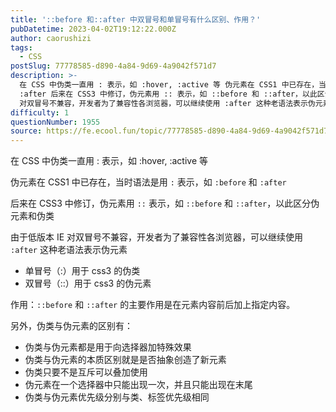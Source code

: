 ```yaml
---
title: '::before 和::after 中双冒号和单冒号有什么区别、作用？'
pubDatetime: 2023-04-02T19:12:22.000Z
author: caorushizi
tags:
  - CSS
postSlug: 77778585-d890-4a84-9d69-4a9042f571d7
description: >-
  在 CSS 中伪类一直用 : 表示，如 :hover, :active 等 伪元素在 CSS1 中已存在，当时语法是用 : 表示，如 :before 和
  :after 后来在 CSS3 中修订，伪元素用 :: 表示，如 ::before 和 ::after，以此区分伪元素和伪类 由于低版本 IE
  对双冒号不兼容，开发者为了兼容性各浏览器，可以继续使用 :after 这种老语法表示伪元素 单冒号（:
difficulty: 1
questionNumber: 1955
source: https://fe.ecool.fun/topic/77778585-d890-4a84-9d69-4a9042f571d7
---
```


在 CSS 中伪类一直用 : 表示，如 :hover, :active 等

伪元素在 CSS1 中已存在，当时语法是用 `:` 表示，如 `:before` 和 `:after`

后来在 CSS3 中修订，伪元素用 `::` 表示，如 `::before` 和 `::after`，以此区分伪元素和伪类

由于低版本 IE 对双冒号不兼容，开发者为了兼容性各浏览器，可以继续使用 `:after` 这种老语法表示伪元素

* 单冒号（:）用于 css3 的伪类
* 双冒号（::）用于 css3 的伪元素

作用：`::before` 和 `::after` 的主要作用是在元素内容前后加上指定内容。

另外，伪类与伪元素的区别有：
* 伪类与伪元素都是用于向选择器加特殊效果
* 伪类与伪元素的本质区别就是是否抽象创造了新元素
* 伪类只要不是互斥可以叠加使用
* 伪元素在一个选择器中只能出现一次，并且只能出现在末尾
* 伪类与伪元素优先级分别与类、标签优先级相同

